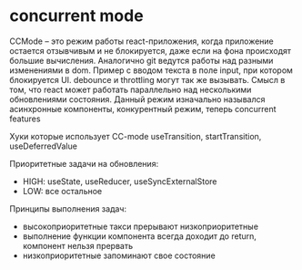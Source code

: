 # concurrent mode

CCMode – это режим работы react-приложения, когда приложение остается отзывчивым и не блокируется, даже если на фона происходят большие вычисления. Аналогично git ведутся работы над разными изменениями в dom. Пример с вводом текста в поле input, при котором блокируется UI. debounce и throttling могут так же вызывать. Смысл в том, что react может работать параллельно над несколькими обновлениями состояния. Данный режим изначально назывался асинхронные компоненты, конкурентный режим, теперь concurrent features

Хуки которые использует CC-mode useTransition, startTransition, useDeferredValue

Приоритетные задачи на обновления:

- HIGH: useState, useReducer, useSyncExternalStore
- LOW: все остальное

Принципы выполнения задач:

- высокоприоритетные такси прерывают низкоприоритетные
- выполнение функции компонента всегда доходит до return, компонент нельзя прервать
- низкоприоритетные запоминают свое состояние
